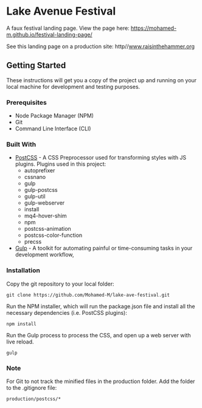 # Lake Avenue Festival

A faux festival landing page.
View the page here: https://mohamed-m.github.io/festival-landing-page/

See this landing page on a production site: http//www.raisinthehammer.org

## Getting Started

These instructions will get you a copy of the project up and running on your local machine for development and testing purposes.

### Prerequisites

- Node Package Manager (NPM)
- Git
- Command Line Interface (CLI)


### Built With

* [PostCSS](https://github.com/postcss/postcss) - A CSS Preprocessor used for transforming styles with JS plugins. Plugins used in this project:
  * autoprefixer
  * cssnano
  * gulp
  * gulp-postcss
  * gulp-util
  * gulp-webserver
  * install
  * mq4-hover-shim
  * npm
  * postcss-animation
  * postcss-color-function
  * precss
* [Gulp](http://gulpjs.com/) -  A toolkit for automating painful or time-consuming tasks in your development workflow,


### Installation
Copy the git repository to your local folder:
```
git clone https://github.com/Mohamed-M/lake-ave-festival.git
```

Run the NPM installer, which will run the package.json file and install all the necessary dependencies (i.e. PostCSS plugins):

```
npm install
```

Run the Gulp process to process the CSS, and open up a web server with live reload.

```
gulp
```

### Note
For Git to not track the minified files in the production folder. Add the folder to the .gitignore file:

`production/postcss/*`
